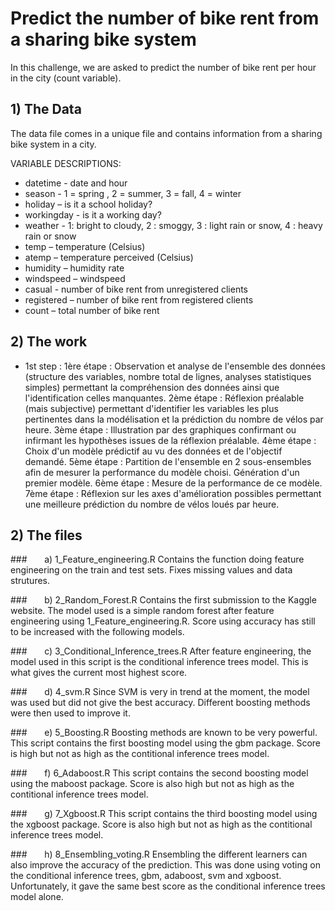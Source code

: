 # Predict the number of bike rent from a sharing bike system

In this challenge, we are asked to predict the number of bike rent per hour in the city (count variable). 

## 1) The Data
The data file comes in a unique file and contains information from a sharing bike system in a city.

VARIABLE DESCRIPTIONS:
* datetime - date and hour
* season - 1 = spring , 2 = summer, 3 = fall, 4 = winter
* holiday – is it a school holiday?
* workingday - is it a working day?
* weather - 1: bright to cloudy, 2 : smoggy, 3 : light rain or snow, 4 : heavy rain or snow 
* temp – temperature (Celsius) 
* atemp – temperature perceived (Celsius) 
* humidity – humidity rate 
* windspeed – windspeed 
* casual - number of bike rent from unregistered clients
* registered – number of bike rent from registered clients 
* count – total number of bike rent

## 2) The work
* 1st step : 1ère étape : Observation et analyse de l'ensemble des données (structure des variables,
nombre total de lignes, analyses statistiques simples) permettant la compréhension des
données ainsi que l'identification celles manquantes.
2ème étape : Réflexion préalable (mais subjective) permettant d'identifier les variables les
plus pertinentes dans la modélisation et la prédiction du nombre de vélos par heure.
3ème étape : Illustration par des graphiques confirmant ou infirmant les hypothèses issues
de la réflexion préalable.
4ème étape : Choix d'un modèle prédictif au vu des données et de l'objectif demandé.
5ème étape : Partition de l'ensemble en 2 sous-ensembles afin de mesurer la performance
du modèle choisi. Génération d'un premier modèle.
6ème étape : Mesure de la performance de ce modèle.
7ème étape : Réflexion sur les axes d'amélioration possibles permettant une meilleure
prédiction du nombre de vélos loués par heure.
## 2) The files

###&nbsp;&nbsp;&nbsp;&nbsp;&nbsp;&nbsp; a) 1_Feature_engineering.R
Contains the function doing feature engineering on the train and test sets. Fixes missing values and data strutures.

###&nbsp;&nbsp;&nbsp;&nbsp;&nbsp;&nbsp; b) 2_Random_Forest.R
Contains the first submission to the Kaggle website. The model used is a simple random forest after feature engineering using 1_Feature_engineering.R. Score using accuracy has still to be increased with the following models. 

###&nbsp;&nbsp;&nbsp;&nbsp;&nbsp;&nbsp; c) 3_Conditional_Inference_trees.R
After feature engineering, the model used in this script is the conditional inference trees model. This is what gives the current most highest score. 

###&nbsp;&nbsp;&nbsp;&nbsp;&nbsp;&nbsp; d) 4_svm.R
Since SVM is very in trend at the moment, the model was used but did not give the best accuracy. Different boosting methods were then used to improve it.

###&nbsp;&nbsp;&nbsp;&nbsp;&nbsp;&nbsp; e) 5_Boosting.R
Boosting methods are known to be very powerful. This script contains the first boosting model using the gbm package. Score is high but not as high as the contitional inference trees model.

###&nbsp;&nbsp;&nbsp;&nbsp;&nbsp;&nbsp; f) 6_Adaboost.R
This script contains the second boosting model using the maboost package. Score is also high but not as high as the contitional inference trees model.

###&nbsp;&nbsp;&nbsp;&nbsp;&nbsp;&nbsp; g) 7_Xgboost.R
This script contains the third boosting model using the xgboost package. Score is also high but not as high as the contitional inference trees model.

###&nbsp;&nbsp;&nbsp;&nbsp;&nbsp;&nbsp; h) 8_Ensembling_voting.R
Ensembling the different learners can also improve the accuracy of the prediction. This was done using voting on the conditional inference trees, gbm, adaboost, svm and xgboost. Unfortunately, it gave the same best score as the conditional inference trees model alone.
